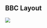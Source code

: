 ## BBC Layout
<a target="_blank" href="https://anproducts.netlify.app/">
	<img src="https://res.cloudinary.com/dile8hu1p/image/upload/v1645058580/websites/bbc_fnf7ep.png"  >
</a>
 